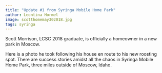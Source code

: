 ```yaml
---
title: "Update #1 from Syringa Mobile Home Park"
author: Leontina Hormel
image: scotthomemay302018.jpg
tags: syringa
---
```


Scott Morrison, LCSC 2018 graduate, is officially a homeowner in a new park in Moscow. 
<!--more-->
Here is a photo he took following his house en route to his new roosting spot. 
There are success stories amidst all the chaos in Syringa Mobile Home Park, three miles outside of Moscow, Idaho.